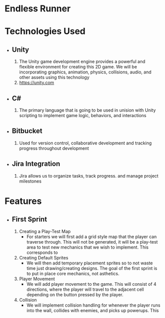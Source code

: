 # **Endless Runner**

# Technologies Used
* ## Unity
	1. The Unity game development engine provides a powerful and flexible environment for creating this 2D game. We will be incorporating graphics, animation, physics, collisions, audio, and other assets using this technology
	2. https://unity.com
* ## C\#
	1. The primary language that is going to be used in unision with Unity scripting to implement game logic, behaviors, and interactions
* ## Bitbucket 
	1. Used for version control, collaborative development and tracking progress throughout development
* ## Jira Integration
	1. Jira allows us to organize tasks, track progress. and manage project milestones

# Features
* ## First Sprint
	1. Creating a Play-Test Map 
		- For starters we will first add a grid style map that the player can traverse through. This will not be generated, it will be a play-test area to test new mechanics that we wish to implement. This corresponds to 
	2. Creating Default Sprites
		- We will then add temporary placement sprites so to not waste time just drawing/creating designs. The goal of the first sprint is to put in place core mechanics, not asthetics.
	3. Player Movement
		- We will add player movement to the game. This will consist of 4 directions, where the player will travel to the adjacent cell depending on the button pressed by the player.
	4. Collision
		- We will implement collision handling for whenever the player runs into the wall, collides with enemies, and picks up powerups. This 